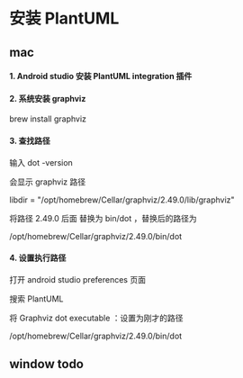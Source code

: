 # 安装 PlantUML
## mac
#### 1. Android studio 安装 PlantUML integration 插件
#### 2. 系统安装 graphviz
brew install graphviz
#### 3. 查找路径
输入 dot -version

会显示 graphviz 路径

libdir = "/opt/homebrew/Cellar/graphviz/2.49.0/lib/graphviz"

将路径 2.49.0 后面 替换为 bin/dot ，替换后的路径为

/opt/homebrew/Cellar/graphviz/2.49.0/bin/dot
#### 4. 设置执行路径
打开 android studio preferences 页面

搜索 PlantUML

将 Graphviz dot executable ：设置为刚才的路径 

/opt/homebrew/Cellar/graphviz/2.49.0/bin/dot

## window todo